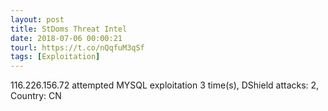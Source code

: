 ```yaml
---
layout: post
title: StDoms Threat Intel
date: 2018-07-06 00:00:21
tourl: https://t.co/nQqfuM3qSf
tags: [Exploitation]
---
```

116.226.156.72 attempted MYSQL exploitation 3 time(s), DShield attacks: 2, Country: CN